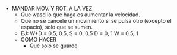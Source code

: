 - MANDAR MOV. Y ROT. A LA VEZ
  - Que wasd lo que haga es aumentar la velocidad.
  - Que no se cancele un movimiento si se pulsa otro (excepto el espacio), solo que se sumen.
  - EJ: W+D = 0.5, 0.5,    S = 0, 0.5      D = 0, 1      W = 0.5, 1
  - COMO HACER
    - Que solo se guarde 